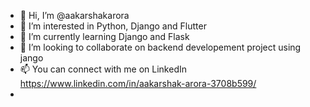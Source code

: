 - 👋 Hi, I’m @aakarshakarora
- 👀 I’m interested in Python, Django and Flutter
- 🌱 I’m currently learning Django and Flask
- 💞️ I’m looking to collaborate on backend developement project using jango
- 📫 You can connect with me on LinkedIn  https://www.linkedin.com/in/aakarshak-arora-3708b599/
- 


